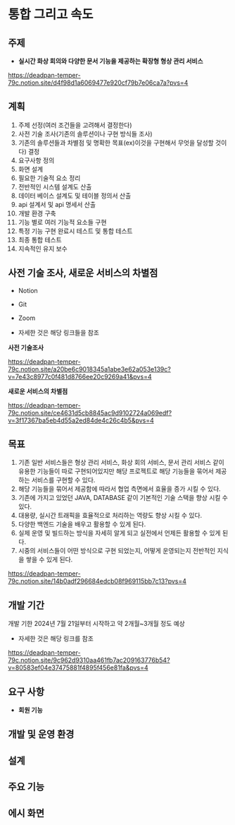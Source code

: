 # 통합 그리고 속도


## 주제


* **실시간 화상 회의와 다양한 문서 기능을 제공하는 확장형 형상 관리 서비스**

https://deadpan-temper-79c.notion.site/d4f98d1a6069477e920cf79b7e06ca7a?pvs=4


## 계획

1. 주제 선정(여러 조건들을 고려해서 결정한다)
2. 사전 기술 조사(기존의 솔루션이나 구현 방식들 조사)
3. 기존의 솔루션들과 차별점 및 명확한 목표(ex)이것을 구현해서 무엇을 달성할 것이다) 결정
4. 요구사항 정의
5. 화면 설계
6. 필요한 기술적 요소 정리
7. 전반적인 시스템 설계도 산출
8. 데이터 베이스 설계도 및 테이블 정의서 산출
9. api 설계서 및 api 명세서 산출
10. 개발 환경 구축
11. 기능 별로 여러 기능적 요소들 구현
12. 특정 기능 구현 완료시 테스트 및 통합 테스트
13. 최종 통합 테스트
14. 지속적인 유지 보수




## 사전 기술 조사, 새로운 서비스의 차별점


* Notion


* Git


* Zoom



* 자세한 것은 해당 링크들을 참조


**사전 기술조사**

https://deadpan-temper-79c.notion.site/a20be6c9018345a1abe3e62a053e139c?v=7e43c8977c0f481d8766ee20c9269a41&pvs=4


**새로운 서비스의 차별점**

https://deadpan-temper-79c.notion.site/ce4631d5cb8845ac9d9102724a069edf?v=3f17367ba5eb4d55a2ed84de4c26c4b5&pvs=4



## 목표


1. 기존 일반 서비스들은 형상 관리 서비스, 화상 회의 서비스, 문서 관리 서비스 같이 유용한 기능들이 따로 구현되어있지만 해당 프로젝트로 해당 기능들을 묶어서 제공하는 서비스를 구현할 수 있다.
2. 해당 기능들을 묶어서 제공함에 따라서 협업 측면에서 효율을 증가 시킬 수 있다.
3. 기존에 가지고 있었던 JAVA, DATABASE 같이 기본적인 기술 스택을 향상 시킬 수 있다.
4. 대용량, 실시간 트래픽을 효율적으로 처리하는 역량도 향상 시킬 수 있다.
5. 다양한 백엔드 기술을 배우고 활용할 수 있게 된다.
6. 실제 운영 및 빌드하는 방식을 자세히 알게 되고 실전에서 언제든 활용할 수 있게 된다.
7. 시중의 서비스들이 어떤 방식으로 구현 되었는지, 어떻게 운영되는지 전반적인 지식을 쌓을 수 있게 된다.
   

https://deadpan-temper-79c.notion.site/14b0adf296684edcb08f969115bb7c13?pvs=4


## 개발 기간

개발 기한
2024년 7월 21일부터 시작하고 약 2개월~3개월 정도 예상 


* 자세한 것은 해당 링크를 참조

https://deadpan-temper-79c.notion.site/9c962d9310aa461fb7ac209163776b54?v=80583ef04e37475881f4895f456e81fa&pvs=4


## 요구 사항

* **회원 기능**



## 개발 및 운영 환경


## 설계


## 주요 기능


## 에시 화면


